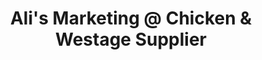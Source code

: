 ---
title: "Ali's Marketing @ Chicken & Westage Supplier"
url: /karachi/alis-marketing-at-chicken-and-westage-supplier/
shop: shop
---